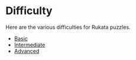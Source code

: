 # Difficulty

Here are the various difficulties for Rukata puzzles.

- [Basic](basic.html)
- [Intermediate](intermediate.html)
- [Advanced](advanced.html)
